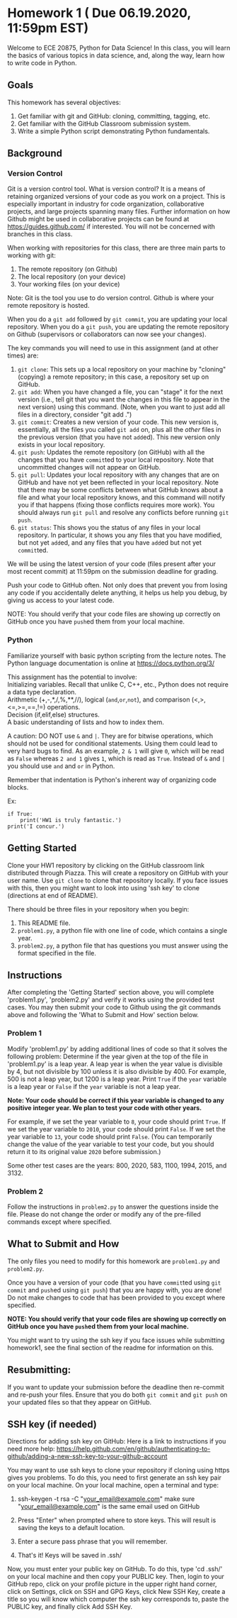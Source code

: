 # Homework 1 ( Due 06.19.2020, 11:59pm EST)

Welcome to ECE 20875, Python for Data Science! In this class, you will learn the basics of various topics in data science, and, along the way, learn how to write code in Python.

## Goals

This homework has several objectives:

1. Get familiar with git and GitHub: cloning, committing, tagging, etc.
2. Get familiar with the GitHub Classroom submission system.
3. Write a simple Python script demonstrating Python fundamentals.

## Background

### Version Control

Git is a version control tool. What is version control? It is a means of retaining
organized versions of your code as you work on a project. This is especially important 
in industry for code organization, collaborative projects, and large projects spanning many files.
Further information on how Github might be used in collaborative projects can be found at https://guides.github.com/ 
if interested. You will not be concerned with branches in this class.

When working with repositories for this class, there are three main parts to working with git: 
1. The remote repository (on Github) 
2. The local repository (on your device) 
3. Your working files (on your device) 

Note: Git is the tool you use to do version control. Github is where your remote repository is hosted.

When you do a `git add` followed by `git commit`, you are updating your local repository.
When you do a `git push`, you are updating the remote repository on Github (supervisors or collaborators can now see your changes).

The key commands you will need to use in this assignment (and at other times) are:

1. `git clone`: This sets up a local repository on your machine by "cloning" (copying) a remote repository; in this case, a repository set up on GitHub.
2. `git add`: When you have changed a file, you can "stage" it for the next version (i.e., tell git that you want the changes in this file to appear in the next version) using this command. (Note, when you want to just add all files in a directory, consider "git add .")
3. `git commit`: Creates a new version of your code. This new version is, essentially, all the files you called `git add` on, plus all the _other_ files in the previous version (that you have not `add`ed). This new version only exists in your local repository.
4. `git push`: Updates the remote repository (on GitHub) with all the changes that you have `commit`ted to your local repository. Note that uncommitted changes will not appear on GitHub.
5. `git pull`: Updates your local repository with any changes that are on GitHub and have not yet been reflected in your local repository. Note that there may be some conflicts between what GitHub knows about a file and what your local repository knows, and this command will notify you if that happens (fixing those conflicts requires more work). You should always run `git pull` and resolve any conflicts before running `git push`.
6. `git status`: This shows you the status of any files in your local repository. In particular, it shows you any files that you have modified, but not yet `add`ed, and any files that you have `add`ed but not yet `commit`ted.

We will be using the latest version of your code (files present after your most recent commit) at 11:59pm on the submission deadline for grading.

Push your code to GitHub often. Not only does that prevent you from
losing any code if you accidentally delete anything, it helps us help you
debug, by giving us access to your latest code.

NOTE: You should verify that your code files are showing up correctly on GitHub once you have `push`ed them from your local machine.

### Python

Familiarize yourself with basic python scripting from the lecture notes. The Python language documentation is online at https://docs.python.org/3/

This assignment has the potential to involve:\
Initializing variables. Recall that unlike C, C++, etc., Python does not require a data type declaration.\
Arithmetic (+,-,\*,/,%,**,//), logical (`and`,`or`,`not`), and comparison (<,>,<=,>=,==,!=) operations.\
Decision (if,elif,else) structures.\
A basic understanding of lists and how to index them.

A caution: DO NOT use `&` and `|`. They are for bitwise operations, which should not be used for conditional statements. Using them could lead to very hard bugs to find. As an example, `2 & 1` will give `0`, which will be read as `False` whereas `2 and 1` gives `1`, which is read as `True`. Instead of `&` and `|` you should use `and` and `or` in Python. 

Remember that indentation is Python's inherent way of organizing code blocks.

Ex:

```
if True:
    print('HW1 is truly fantastic.')
print('I concur.')
```



## Getting Started

Clone your HW1 repository by clicking on the GitHub classroom link distributed through Piazza. This will create a repository on GitHub with your user name. Use `git clone` to clone that repository locally. If you face issues with this, then you might want to look into using 'ssh key' to clone (directions at end of README). 

There should be three files in your repository when you begin:

1. This README file.
2. `problem1.py`, a python file with one line of code, which contains a single year.
3. `problem2.py`, a python file that has questions you must answer using the format specified in the file.

## Instructions

After completing the 'Getting Started' section above, you will complete 'problem1.py', 'problem2.py' and verify it works using the provided test cases. You may then submit your code to Github using the git commands above and following the 'What to Submit and How' section below.

### Problem 1

Modify 'problem1.py' by adding additional lines of code so that it solves the following problem:
Determine if the year given at the top of the file in 'problem1.py' is a leap year.
A leap year is when the year value is divisible by 4, but not divisible by 100 unless it is also divisible by 400. For example, 500 is not a leap year, but 1200 is a leap year.
Print `True` if the `year` variable is a leap year or `False` if the `year` variable is not a leap year.

**Note: Your code should be correct if this year variable is changed to any positive integer year. We plan to test your code with other years.**

For example, if we set the year variable to `8`, your code should print `True`. If we set the year variable to `2010`, your code should print `False`. If we set the year variable to `13`, your code should print `False`. (You can temporarily change the value of the year variable to test your code, but you should return it to its original value `2020` before submission.)

Some other test cases are the years: 800, 2020, 583, 1100, 1994, 2015, and 3132.

### Problem 2

Follow the instructions in `problem2.py` to answer the questions inside the file. Please do not change the order or modify any of the pre-filled commands except where specified.

## What to Submit and How

The only files you need to modify for this homework are `problem1.py` and `problem2.py`.

Once you have a version of your code (that you have `commit`ted using `git commit` and `push`ed using `git push`) that you are happy with, you are done! Do not make changes to code that has been provided to you except where specified.

**NOTE: You should verify that your code files are showing up correctly on GitHub once you have `push`ed them from your local machine.**

You might want to try using the ssh key if you face issues while submitting homework1, see the final section of the readme for information on this.

## Resubmitting:
If you want to update your submission before the deadline then re-commit and re-push your files. Ensure that you do both `git commit` and `git push` on your updated files so that they appear on GitHub. 


## SSH key (if needed)
Directions for adding ssh key on GitHub:
Here is a link to instructions if you need more help: https://help.github.com/en/github/authenticating-to-github/adding-a-new-ssh-key-to-your-github-account

You may want to use ssh keys to clone your repository if cloning using https gives you problems. To do this, you need to first generate an ssh key pair on your local machine. On your local machine, open a terminal and type:

1. ssh-keygen -t rsa -C "your_email@example.com"
   make sure "your_email@example.com" is the same email used on GitHub

2. Press "Enter" when prompted where to store keys. This will result is saving the keys to a default location.

3. Enter a secure pass phrase that you will remember. 

4. That's it! Keys will be saved in .ssh/

Now, you must enter your public key on GitHub. To do this, type 'cd .ssh/' on your local machine and then copy your PUBLIC key. Then, login to your GitHub repo, click on your profile picture in the upper right hand corner, click on Settings, click on SSH and GPG Keys, click New SSH Key, create a title so you will know which computer the ssh key corresponds to, paste the PUBLIC key, and finally click Add SSH Key. 
```

